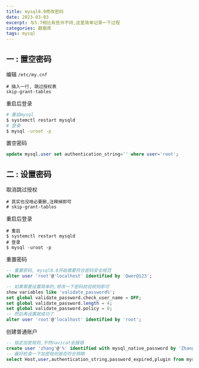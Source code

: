 ```yaml
---
title: mysql8.0修改密码
date: 2023-03-03
excerpt: 与5.7相比有些许不同,这里简单记录一下过程
categories: 数据库
tags: mysql
---
```




## 一 : 置空密码

编辑 `/etc/my.cnf`

```properties
# 插入一行, 跳过授权表
skip-grant-tables
```

重启后登录

```sh
# 重启mysql
$ systemctl restart mysqld
# 登录
$ mysql -uroot -p
```

置空密码

```sql
update mysql.user set authentication_string='' where user='root';
```



## 二 : 设置密码

取消跳过授权

```properties
# 其实也没啥必要删,注释掉即可
# skip-grant-tables
```

重启后登录

```shell
# 重启
$ systemctl restart mysqld
# 登录
$ mysql -uroot -p
```

重置密码

```sql
-- 重置密码, mysql8.0开始需要符合密码安全规范
alter user 'root'@'localhost' identified by 'Qwer@123';

-- 如果需要设置简单的,修改一下密码校验规则即可
show variables like 'validate_password%';
set global validate_password.check_user_name = OFF;
set global validate_password.length = 4;
set global validate_password.policy = 0;
-- 然后再设置就成功了
alter user 'root'@'localhost' identified by 'root';
```

创建普通账户

```sql
-- 指定加密规则,不然navicat会报错
create user 'zhang'@'%' identified with mysql_native_password by 'Zhang@123';
-- 最好检查一下加密规则是否符合预期
select Host,user,authentication_string,password_expired,plugin from mysql.user;
```

